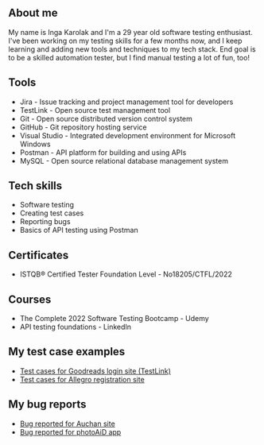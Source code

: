 ## About me

My name is Inga Karolak and I'm a 29 year old software testing enthusiast. I've been working on my testing skills for a few months now, and I keep learning and adding new tools and techniques to my tech stack. End goal is to be a skilled automation tester, but I find manual testing a lot of fun, too!

## Tools

- Jira - Issue tracking and project management tool for developers
- TestLink - Open source test management tool
- Git - Open source distributed version control system
- GitHub - Git repository hosting service
- Visual Studio - Integrated development environment for Microsoft Windows
- Postman - API platform for building and using APIs
- MySQL - Open source relational database management system

## Tech skills

- Software testing
- Creating test cases
- Reporting bugs
- Basics of API testing using Postman

## Certificates

- ISTQB® Certified Tester Foundation Level - No18205/CTFL/2022

## Courses

- The Complete 2022 Software Testing Bootcamp - Udemy
- API testing foundations - LinkedIn

## My test case examples

- [Test cases for Goodreads login site (TestLink)](https://drive.google.com/file/d/1XcAOmFDP4ZkcMa_AYMVqEGePXywk54M-/view?usp=sharing)
- [Test cases for Allegro registration site](https://docs.google.com/document/d/1_6eja3cGP5aLxgVhGkJ8vVP9h9-JTv02XfHt9Qv_Its/edit?usp=sharing)

## My bug reports

- [Bug reported for Auchan site](https://docs.google.com/document/d/1T-anfHA1p-MJ0Y04YzSl6yTk8Kfl-cgDcOSlko4xVAg/edit?usp=sharing)
- [Bug reported for photoAiD app](https://docs.google.com/document/d/1qajADgSinBt4y88XFqxGNkZVGQJe9-Z3s8HPjOT0uPw/edit?usp=sharing)

